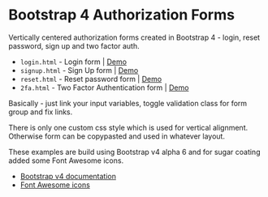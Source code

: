 # Bootstrap 4 Authorization Forms

Vertically centered authorization forms created in Bootstrap 4 - login, reset password, sign up and two factor auth.

+ `login.html` - Login form | [Demo](http://edgarszagorskis.github.io/B4-authorization-forms/login.html)
+ `signup.html` - Sign Up form | [Demo](http://edgarszagorskis.github.io/B4-authorization-forms/signup.html)
+ `reset.html` - Reset password form | [Demo](http://edgarszagorskis.github.io/B4-authorization-forms/reset.html)
+ `2fa.html` - Two Factor Authentication form | [Demo](http://edgarszagorskis.github.io/B4-authorization-forms/2fa.html)

Basically - just link your input variables, toggle validation class for form group and fix links.  

There is only one custom css style which is used for vertical alignment. Otherwise form can be copypasted and used in whatever layout. 

These examples are build using Bootstrap v4 alpha 6 and for sugar coating added some Font Awesome icons. 

+ [Bootstrap v4 documentation](https://v4-alpha.getbootstrap.com/getting-started/introduction/)
+ [Font Awesome icons](https://fontawesome.io/icons/)

